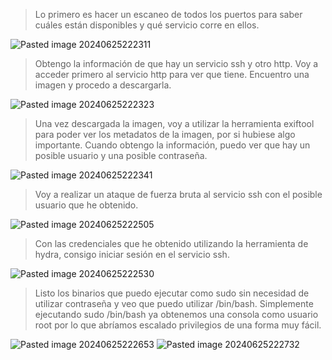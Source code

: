 >Lo primero es hacer un escaneo de todos los puertos para saber cuáles están disponibles y qué servicio corre en ellos.

![Pasted image 20240625222311](https://github.com/user-attachments/assets/bb71d73e-8f4b-47a2-9c4e-0419984d3254)
>Obtengo la información de que hay un servicio ssh y otro http.
>Voy a acceder primero al servicio http para ver que tiene.
>Encuentro una imagen y procedo a descargarla.

![Pasted image 20240625222323](https://github.com/user-attachments/assets/c29dc8c9-34e6-4ebe-8127-8a07d3f88a7a)
>Una vez descargada la imagen, voy a utilizar la herramienta exiftool para poder ver los metadatos de la imagen, por si hubiese algo importante.
>Cuando obtengo la información, puedo ver que hay un posible usuario y una posible contraseña.

![Pasted image 20240625222341](https://github.com/user-attachments/assets/7d0d3374-b409-4764-b7d2-944ef0382b37)
>Voy a realizar un ataque de fuerza bruta al servicio ssh con el posible usuario que he obtenido.

![Pasted image 20240625222505](https://github.com/user-attachments/assets/9ea177eb-cfc4-4f68-905c-ee257c431cc3)
>Con las credenciales que he obtenido utilizando la herramienta de hydra, consigo iniciar sesión en el servicio ssh.

![Pasted image 20240625222530](https://github.com/user-attachments/assets/64b9c2e6-3907-4f7a-9f8e-b86db825e058)
>Listo los binarios que puedo ejecutar como sudo sin necesidad de utilizar contraseña y veo que puedo utilizar /bin/bash.
>Simplemente ejecutando sudo /bin/bash ya obtenemos una consola como usuario root por lo que abríamos escalado privilegios de una forma muy fácil.

![Pasted image 20240625222653](https://github.com/user-attachments/assets/a378cf85-30fd-4d71-a132-08346d409fc1)
![Pasted image 20240625222732](https://github.com/user-attachments/assets/9efb75c7-736b-4655-aa24-8d20cc250c07)

